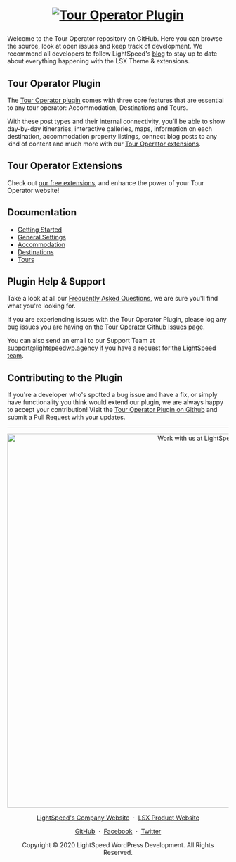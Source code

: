 <h1 align="center"><p align="center"><a target="_blank" href="https://lightspeedwp.agency/solutions/tour-operators/"><img src="https://ps.w.org/tour-operator/assets/banner-1544x500.png" alt="Tour Operator Plugin"></a></h1>
</h1>

Welcome to the Tour Operator repository on GitHub. Here you can browse the source, look at open issues and keep track of development. We recommend all developers to follow LightSpeed's [blog](https://lightspeedwp.agency/blog/) to stay up to date about everything happening with the LSX Theme & extensions.

## Tour Operator Plugin

The [Tour Operator plugin](https://lightspeedwp.agency/solutions/tour-operators/) comes with three core features that are essential to any tour operator: Accommodation, Destinations and Tours. 

With these post types and their internal connectivity, you’ll be able to show day-by-day itineraries, interactive galleries, maps, information on each destination, accommodation property listings, connect blog posts to any kind of content and much more with our [Tour Operator extensions](https://lightspeedwp.agency/solutions/tour-operators/).

## Tour Operator Extensions

Check out [our free extensions](https://lightspeedwp.agency/solutions/tour-operators/), and enhance the power of your Tour Operator website! 

## Documentation

* [Getting Started](https://touroperator.solutions/docs/lsx-tour-operator-plugin-installation/) 
* [General Settings](https://touroperator.solutions/docs/general-settings/)  
* [Accommodation](https://touroperator.solutions/docs-category/accommodation/) 
* [Destinations](https://touroperator.solutions/docs-category/destinations/) 
* [Tours](https://touroperator.solutions/docs-category/tours/) 

## Plugin Help & Support

Take a look at all our [Frequently Asked Questions](https://touroperator.solutions/docs-category/faqs/), we are sure you'll find what you're looking for.

If you are experiencing issues with the Tour Operator Plugin, please log any bug issues you are having on the [Tour Operator Github Issues](https://github.com/lightspeeddevelopment/tour-operator/issues) page.

You can also send an email to our Support Team at [support@lightspeedwp.agency](mailto:support@lightspeedwp.agency) if you have a request for the [LightSpeed team](https://lightspeedwp.agency/team/).

## Contributing to the Plugin

If you're a developer who's spotted a bug issue and have a fix, or simply have functionality you think would extend our plugin, we are always happy to accept your contribution! Visit the [Tour Operator Plugin on Github](https://github.com/lightspeeddevelopment/tour-operator) and submit a Pull Request with your updates.




---
<p align="center">
  <a href="https://lightspeedwp.agency/contact/"><img src="https://lightspeedwp.agency/wp-content/uploads/2020/02/work-with-lightspeed.png" width="850" alt="Work with us at LightSpeed"></a>
</p>
<p align="center">
  <a href="https://lightspeedwp.agency/">LightSpeed's Company Website</a> &nbsp;&middot;&nbsp;
  <a href="https://lightspeedwp.agency/lsx/">LSX Product Website</a>
</p>
<p align="center">
  <a href="https://github.com/lightspeeddevelopment">GitHub</a> &nbsp;&middot;&nbsp;
  <a href="https://facebook.com/lightspeedwordpressdevelopment">Facebook</a> &nbsp;&middot;&nbsp;
  <a href="https://twitter.com/lightspeedwp">Twitter</a>
</p>
<p align="center">
  Copyright © 2020 LightSpeed WordPress Development. All Rights Reserved.
</p>

